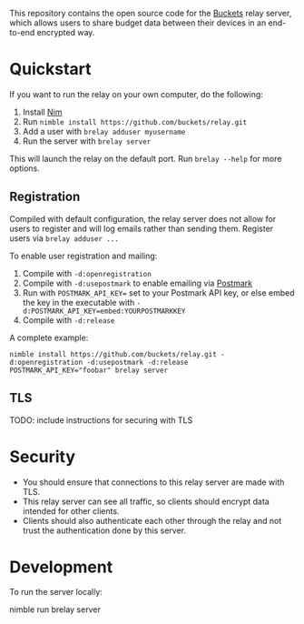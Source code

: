 This repository contains the open source code for the [Buckets](https://www.budgetwithbuckets.com) relay server, which allows users to share budget data between their devices in an end-to-end encrypted way.

# Quickstart

If you want to run the relay on your own computer, do the following:

1. Install [Nim](https://nim-lang.org/)
2. Run `nimble install https://github.com/buckets/relay.git`
3. Add a user with `brelay adduser myusername`
4. Run the server with `brelay server`

This will launch the relay on the default port. Run `brelay --help` for more options.

## Registration

Compiled with default configuration, the relay server does not allow for users to register and will log emails rather than sending them. Register users via `brelay adduser ...`

To enable user registration and mailing:

1. Compile with `-d:openregistration`
2. Compile with `-d:usepostmark` to enable emailing via [Postmark](https://postmarkapp.com/)
3. Run with `POSTMARK_API_KEY=` set to your Postmark API key, or else embed the key in the executable with `-d:POSTMARK_API_KEY=embed:YOURPOSTMARKKEY`
4. Compile with `-d:release`

A complete example:

```
nimble install https://github.com/buckets/relay.git -d:openregistration -d:usepostmark -d:release
POSTMARK_API_KEY="foobar" brelay server
```

## TLS

TODO: include instructions for securing with TLS

# Security

- You should ensure that connections to this relay server are made with TLS.
- This relay server can see all traffic, so clients should encrypt data intended for other clients.
- Clients should also authenticate each other through the relay and not trust the authentication done by this server.

# Development

To run the server locally:

  nimble run brelay server
